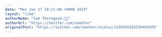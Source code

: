 ```yaml
---
date: "Mon Jun 17 10:21:40 +0000 2019"
layout: "like"
authorName: "Sam Thorogood 🥑💧"
authorUrl: "https://twitter.com/samthor"
originalPost: "https://twitter.com/samthor/status/1140565163256401920"
---
```

